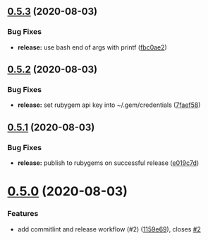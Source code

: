 ## [0.5.3](https://github.com/mileszim/chambermaid/compare/v0.5.2...v0.5.3) (2020-08-03)

### Bug Fixes

- **release:** use bash end of args with printf ([fbc0ae2](https://github.com/mileszim/chambermaid/commit/fbc0ae28961c40f984e6685e5feb33799934f510))

## [0.5.2](https://github.com/mileszim/chambermaid/compare/v0.5.1...v0.5.2) (2020-08-03)

### Bug Fixes

- **release:** set rubygem api key into ~/.gem/credentials ([7faef58](https://github.com/mileszim/chambermaid/commit/7faef587631284c3bb89c22572b8bce9c31172d0))

## [0.5.1](https://github.com/mileszim/chambermaid/compare/v0.5.0...v0.5.1) (2020-08-03)

### Bug Fixes

- **release:** publish to rubygems on successful release ([e019c7d](https://github.com/mileszim/chambermaid/commit/e019c7df3f43c251a5542374cc9c869fc4b00d92))

# [0.5.0](https://github.com/mileszim/chambermaid/compare/v0.4.1...v0.5.0) (2020-08-03)

### Features

- add commitlint and release workflow (#2) ([1159e69](https://github.com/mileszim/chambermaid/commit/1159e69e95701e4763fdbe08430d579c2a2a8440)), closes [#2](https://github.com/mileszim/chambermaid/issues/2)
